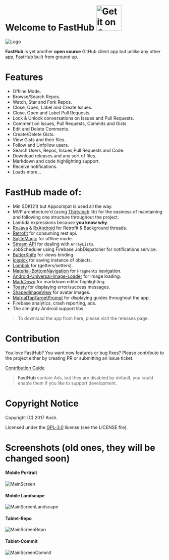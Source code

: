 # Welcome to FastHub <a href='https://play.google.com/store/apps/details?id=com.fastaccess.github&pcampaignid=MKT-Other-global-all-co-prtnr-py-PartBadge-Mar2515-1'><img alt='Get it on Google Play' src='https://play.google.com/intl/en_us/badges/images/generic/en_badge_web_generic.png' height="80px"/></a> 


![Logo](https://github.com/k0shk0sh/FastHub/blob/master/art/feature_graphic.png?raw=true "Logo")

**FastHub** is yet another **open source** GitHub client app but unlike any other app, FastHub built from ground up.
 
 
 
# Features

- Offline Mode.
- Browse/Search Repos.
- Watch, Star and Fork Repos.
- Close, Open, Label and Create Issues.
- Close, Open and Label Pull Requests.
- Lock & Unlock conversations on Issues and Pull Requests.
- Comment on Issues, Pull Requests, Commits and Gists
- Edit and Delete Comments.
- Create/Delete Gists.
- View Gists and their files.
- Follow and Unfollow users.
- Search Users, Repos, Issues,Pull Requests and Code.
- Download releases and any sort of files.
- Markdown and code highlighting support.
- Receive notifications.
- Loads more...


# FastHub made of:

- Min SDK(21) but Appcompat is used all the way.
- MVP architecture'd (using [ThirtyInch](https://github.com/grandcentrix/ThirtyInch) lib) for the easiness of maintaining and following one structure throughout the project.
- Lambda expressions because __you know why__.
- [RxJava](https://github.com/ReactiveX/RxJava) & [RxAndroid](https://github.com/ReactiveX/RxAndroid) for Retrofit & Background threads.
- [Retrofit](https://github.com/square/retrofit) for consuming rest api.
- [SqliteMagic](https://github.com/SiimKinks/sqlitemagic) for offline mode.
- [Stream API](https://github.com/aNNiMON/Lightweight-Stream-API) for dealing with `ArrayLists`.
- JobScheduler using Firebase JobDispatcher for notifications service.
- [ButterKnife](https://github.com/JakeWharton/butterknife) for views binding.
- [Icepick](https://github.com/frankiesardo/icepick) for saving instance of objects.
- [Lombok](https://projectlombok.github.io) for (getters/setters).
- [Material-BottomNavigation](https://github.com/sephiroth74/Material-BottomNavigation) for `Fragments` navigation.
- [Android-Universal-Image-Loader](https://github.com/nostra13/Android-Universal-Image-Loader) for image loading.
- [MarkDown](https://github.com/zzhoujay/Markdown) for markdown editor highlighting.
- [Toasty](https://github.com/GrenderG/Toasty) for displaying error/success messages.
- [ShapedImageView](https://github.com/gavinliu/ShapedImageView) for avatar images.
- [MatrialTapTargetPrompt](https://github.com/sjwall/MaterialTapTargetPrompt) for displaying guides throughout the app.
- Firebase analytics, crash reporting, ads.
- The almighty Android support libs.

> To download the app from here, please visit the releases page.

# Contribution

You love FastHub? You want new features or bug fixes? Please contribute to the  project either by creating PR or submitting an issue ticket.

[Contribution Guide](CONTRIBUTE.md) 

> **FastHub** contain Ads, but they are disabled by default, you could enable them if you like to support development.

# Copyright Notice

Copyright (C) 2017 Kosh. 

Licensed under the [GPL-3.0](https://github.com/k0shk0sh/FastHub/blob/master/LICENSE)
license (see the LICENSE file).

# Screenshots (old ones, they will be changed soon)

#### Mobile Portrait
![MainScreen](https://github.com/k0shk0sh/FastHub/blob/master/art/mobile_main.png?raw=true "MainScreen")

#### Mobile Landscape
![MainScreenLandscape](https://github.com/k0shk0sh/FastHub/blob/master/art/mobile_main_landscape.png?raw=true "MainScreenLandscape")

#### Tablet-Repo 
![MainScreenRepo](https://github.com/k0shk0sh/FastHub/blob/master/art/tablet_repo.png?raw=true "MainScreen")

#### Tablet-Commit

![MainScreenCommit](https://github.com/k0shk0sh/FastHub/blob/master/art/tablet_commits.png?raw=true "MainScreenCommit")


